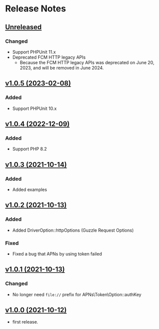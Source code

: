# Release Notes

## [Unreleased](https://github.com/sunaoka/push-notifications-php/compare/1.0.5...develop)

### Changed

- Support PHPUnit 11.x
- Deprecated FCM HTTP legacy APIs
  - Because the FCM HTTP legacy APIs was deprecated on June 20, 2023, and will be removed in June 2024.

## [v1.0.5 (2023-02-08)](https://github.com/sunaoka/push-notifications-php/compare/1.0.4...1.0.5)

### Added

- Support PHPUnit 10.x

## [v1.0.4 (2022-12-09)](https://github.com/sunaoka/push-notifications-php/compare/1.0.3...1.0.4)

### Added

- Support PHP 8.2

## [v1.0.3 (2021-10-14)](https://github.com/sunaoka/push-notifications-php/compare/1.0.2...1.0.3)

### Added

- Added examples

## [v1.0.2 (2021-10-13)](https://github.com/sunaoka/push-notifications-php/compare/1.0.1...1.0.2)

### Added

- Added DriverOption::httpOptions (Guzzle Request Options)

### Fixed

- Fixed a bug that APNs by using token failed

## [v1.0.1 (2021-10-13)](https://github.com/sunaoka/push-notifications-php/compare/1.0.0...1.0.1)

### Changed

- No longer need `file://` prefix for APNs\Token\Option::authKey

## [v1.0.0 (2021-10-12)](https://github.com/sunaoka/push-notifications-php/compare/bbc5601...1.0.0)

- first release.
